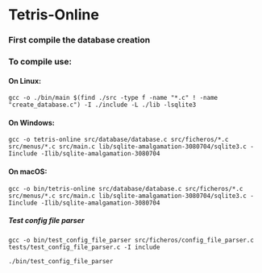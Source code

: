 # Tetris-Online

### First compile the database creation 


### To compile use:
#### On Linux:
```
gcc -o ./bin/main $(find ./src -type f -name "*.c" ! -name "create_database.c") -I ./include -L ./lib -lsqlite3
```
#### On Windows:
```
gcc -o tetris-online src/database/database.c src/ficheros/*.c src/menus/*.c src/main.c lib/sqlite-amalgamation-3080704/sqlite3.c -Iinclude -Ilib/sqlite-amalgamation-3080704

```

#### On macOS:
```
gcc -o bin/tetris-online src/database/database.c src/ficheros/*.c src/menus/*.c src/main.c lib/sqlite-amalgamation-3080704/sqlite3.c -Iinclude -Ilib/sqlite-amalgamation-3080704
```


##### Test config file parser
```
gcc -o bin/test_config_file_parser src/ficheros/config_file_parser.c tests/test_config_file_parser.c -I include
```

```
./bin/test_config_file_parser
```